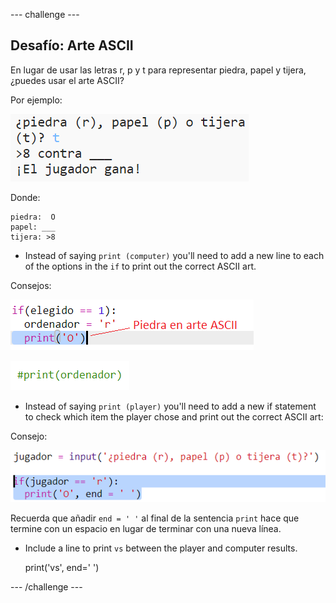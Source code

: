 \--- challenge \---

## Desafío: Arte ASCII

En lugar de usar las letras r, p y t para representar piedra, papel y tijera, ¿puedes usar el arte ASCII?

Por ejemplo:

![captura de pantalla](images/rps-ascii-challenge.png)

Donde:

    piedra:  O
    papel: ___
    tijera: >8
    

+ Instead of saying `print (computer)` you'll need to add a new line to each of the options in the `if` to print out the correct ASCII art. 

Consejos:

![captura de pantalla](images/rps-ascii-rock.png)

![captura de pantalla](images/rps-comment-computer.png)

+ Instead of saying `print (player)` you'll need to add a new if statement to check which item the player chose and print out the correct ASCII art:

Consejo:

![captura de pantalla](images/rps-player-ascii.png)

Recuerda que añadir `end = ' '` al final de la sentencia `print` hace que termine con un espacio en lugar de terminar con una nueva línea.

+ Include a line to print `vs` between the player and computer results.

    print('vs', end=' ')
    

\--- /challenge \---